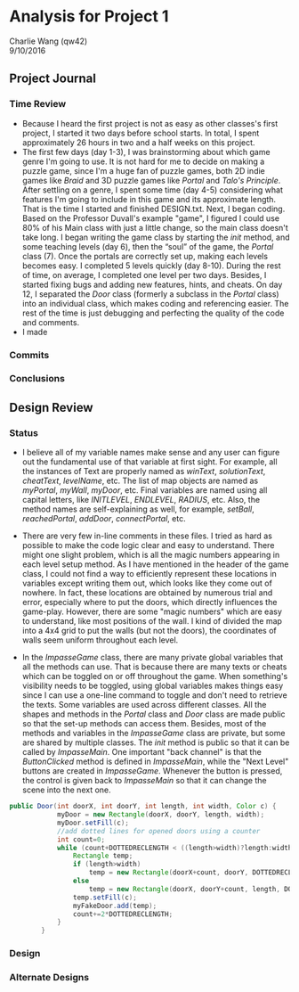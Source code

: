 Analysis for Project 1  
====
Charlie Wang (qw42)  
9/10/2016


**Project Journal**
----
### Time Review

* Because I heard the first project is not as easy as other classes's first project, I started it two days before school starts. In total, I spent approximately 26 hours in two and a half weeks on this project. 
* The first few days (day 1-3), I was brainstorming about which game genre I'm going to use. It is not hard for me to decide on making a puzzle game, since I'm a huge fan of puzzle games, both 2D indie games like _Braid_ and 3D puzzle games like _Portal_ and _Talo's Principle_. After settling on a genre, I spent some time (day 4-5) considering what features I'm going to include in this game and its approximate length. That is the time I started and finished DESIGN.txt. Next, I began coding. Based on the Professor Duvall's example "game", I figured I could use 80% of his Main class with just a little change, so the main class doesn't take long. I began writing the game class by starting the _init_ method, and some teaching levels (day 6), then the “soul” of the game, the _Portal_ class (7). Once the portals are correctly set up, making each levels becomes easy. I completed 5 levels quickly (day 8-10). During the rest of time, on average, I completed one level per two days. Besides, I started fixing bugs and adding new features, hints, and cheats. On day 12, I separated the _Door_ class (formerly a subclass in the _Portal_ class) into an individual class, which makes coding and referencing easier. The rest of the time is just debugging and perfecting the quality of the code and comments. 
* I made 


### Commits
### Conclusions

**Design Review**
----
### Status

* I believe all of my variable names make sense and any user can figure out the fundamental use of that variable at first sight. For example, all the instances of Text are properly named as _winText_, _solutionText_, _cheatText_, _levelName_, etc. The list of map objects are named as _myPortal_, _myWall_, _myDoor_, etc. Final variables are named using all capital letters, like _INITLEVEL_, _ENDLEVEL_, _RADIUS_, etc. Also, the method names are self-explaining as well, for example, _setBall_, _reachedPortal_, _addDoor_, _connectPortal_, etc.

* There are very few in-line comments in these files. I tried as hard as possible to make the code logic clear and easy to understand. There might one slight problem, which is all the magic numbers appearing in each level setup method. As I have mentioned in the header of the game class, I could not find a way to efficiently represent these locations in variables except writing them out, which looks like they come out of nowhere. In fact, these locations are obtained by numerous trial and error, especially where to put the doors, which directly influences the game-play. However, there are some "magic numbers" which are easy to understand, like most positions of the wall. I kind of divided the map into a 4x4 grid to put the walls (but not the doors), the coordinates of walls seem uniform throughout each level.  

* In the _ImpasseGame_ class, there are many private global variables that all the methods can use. That is because there are many texts or cheats which can be toggled on or off throughout the game. When something's visibility needs to be toggled, using global variables makes things easy since I can use a one-line command to toggle and don't need to retrieve the texts. Some variables are used across different classes. All the shapes and methods in the _Portal_ class and _Door_ class are made public so that the set-up methods can access them. Besides, most of the methods and variables in the _ImpasseGame_ class are private, but some are shared by multiple classes. The _init_ method is public so that it can be called by _ImpasseMain_. One important "back channel" is that the _ButtonClicked_ method is defined in _ImpasseMain_, while the "Next Level" buttons are created in _ImpasseGame_. Whenever the button is pressed, the control is given back to _ImpasseMain_ so that it can change the scene into the next one.

```java
public Door(int doorX, int doorY, int length, int width, Color c) {
			myDoor = new Rectangle(doorX, doorY, length, width);
			myDoor.setFill(c);
			//add dotted lines for opened doors using a counter
			int count=0;
			while (count+DOTTEDRECLENGTH < ((length>width)?length:width)) {
				Rectangle temp;
				if (length>width) 
					temp = new Rectangle(doorX+count, doorY, DOTTEDRECLENGTH, width);
				else 
					temp = new Rectangle(doorX, doorY+count, length, DOTTEDRECLENGTH);
				temp.setFill(c);
				myFakeDoor.add(temp);
				count+=2*DOTTEDRECLENGTH;
			}
		}
```

### Design
### Alternate Designs